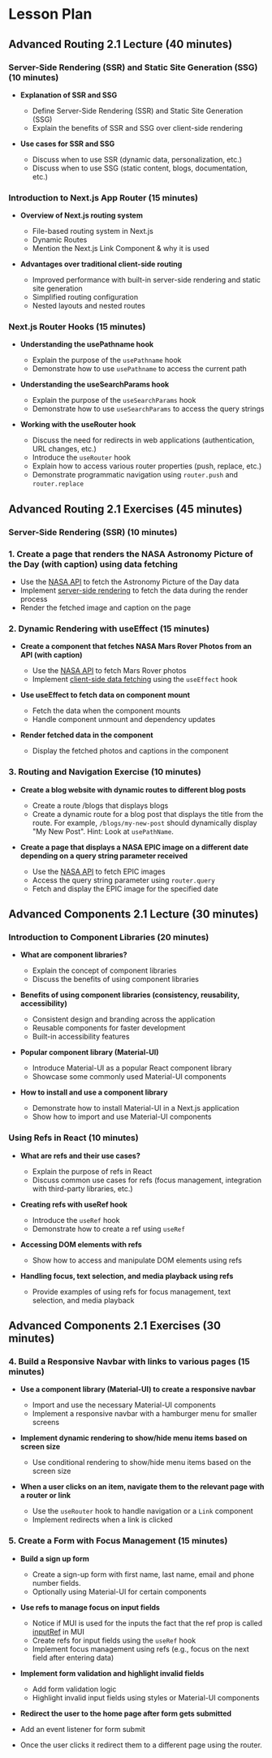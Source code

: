 # Lesson Plan

## Advanced Routing 2.1 Lecture (40 minutes)

### Server-Side Rendering (SSR) and Static Site Generation (SSG) (10 minutes)

- **Explanation of SSR and SSG**
  - Define Server-Side Rendering (SSR) and Static Site Generation (SSG)
  - Explain the benefits of SSR and SSG over client-side rendering

- **Use cases for SSR and SSG**
  - Discuss when to use SSR (dynamic data, personalization, etc.)
  - Discuss when to use SSG (static content, blogs, documentation, etc.)

### Introduction to Next.js App Router (15 minutes)

- **Overview of Next.js routing system**
  - File-based routing system in Next.js
  - Dynamic Routes
  - Mention the Next.js Link Component & why it is used

- **Advantages over traditional client-side routing**
  - Improved performance with built-in server-side rendering and static site generation
  - Simplified routing configuration
  - Nested layouts and nested routes

### Next.js Router Hooks (15 minutes)

- **Understanding the usePathname hook**
  - Explain the purpose of the `usePathname` hook
  - Demonstrate how to use `usePathname` to access the current path

- **Understanding the useSearchParams hook**
  - Explain the purpose of the `useSearchParams` hook
  - Demonstrate how to use `useSearchParams` to access the query strings

- **Working with the useRouter hook**
  - Discuss the need for redirects in web applications (authentication, URL changes, etc.)
  - Introduce the `useRouter` hook
  - Explain how to access various router properties (push, replace, etc.)
  - Demonstrate programmatic navigation using `router.push` and `router.replace`

## Advanced Routing 2.1 Exercises (45 minutes)

### Server-Side Rendering (SSR) (10 minutes)

### 1. Create a page that renders the NASA Astronomy Picture of the Day (with caption) using data fetching

- Use the [NASA API](https://api.nasa.gov/#MarsPhotos) to fetch the Astronomy Picture of the Day data
- Implement [server-side rendering](https://nextjs.org/docs/app/building-your-application/data-fetching/fetching) to fetch the data during the render process
- Render the fetched image and caption on the page

### 2. Dynamic Rendering with useEffect (15 minutes)

- **Create a component that fetches NASA Mars Rover Photos from an API (with caption)**
  - Use the [NASA API](https://api.nasa.gov/#MarsPhotos) to fetch Mars Rover photos
  - Implement [client-side data fetching](https://nextjs.org/docs/pages/building-your-application/rendering/client-side-rendering) using the `useEffect` hook

- **Use useEffect to fetch data on component mount**
  - Fetch the data when the component mounts
  - Handle component unmount and dependency updates

- **Render fetched data in the component**
  - Display the fetched photos and captions in the component

### 3. Routing and Navigation Exercise (10 minutes)

- **Create a blog website with dynamic routes to different blog posts**
  - Create a route /blogs that displays blogs
  - Create a dynamic route for a blog post that displays the title from the route. For example, `/blogs/my-new-post` should dynamically display "My New Post". Hint: Look at `usePathName`.

- **Create a page that displays a NASA EPIC image on a different date depending on a query string parameter received**
  - Use the [NASA API](https://api.nasa.gov/#EPIC) to fetch EPIC images
  - Access the query string parameter using `router.query`
  - Fetch and display the EPIC image for the specified date

## Advanced Components 2.1 Lecture (30 minutes)

### Introduction to Component Libraries (20 minutes)

- **What are component libraries?**
  - Explain the concept of component libraries
  - Discuss the benefits of using component libraries

- **Benefits of using component libraries (consistency, reusability, accessibility)**
  - Consistent design and branding across the application
  - Reusable components for faster development
  - Built-in accessibility features

- **Popular component library (Material-UI)**
  - Introduce Material-UI as a popular React component library
  - Showcase some commonly used Material-UI components

- **How to install and use a component library**
  - Demonstrate how to install Material-UI in a Next.js application
  - Show how to import and use Material-UI components

### Using Refs in React (10 minutes)

- **What are refs and their use cases?**
  - Explain the purpose of refs in React
  - Discuss common use cases for refs (focus management, integration with third-party libraries, etc.)

- **Creating refs with useRef hook**
  - Introduce the `useRef` hook
  - Demonstrate how to create a ref using `useRef`

- **Accessing DOM elements with refs**
  - Show how to access and manipulate DOM elements using refs

- **Handling focus, text selection, and media playback using refs**
  - Provide examples of using refs for focus management, text selection, and media playback

## Advanced Components 2.1 Exercises (30 minutes)

### 4. Build a Responsive Navbar with links to various pages (15 minutes)

- **Use a component library (Material-UI) to create a responsive navbar**
  - Import and use the necessary Material-UI components
  - Implement a responsive navbar with a hamburger menu for smaller screens

- **Implement dynamic rendering to show/hide menu items based on screen size**
  - Use conditional rendering to show/hide menu items based on the screen size

- **When a user clicks on an item, navigate them to the relevant page with a router or link**
  - Use the `useRouter` hook to handle navigation or a `Link` component
  - Implement redirects when a link is clicked

### 5. Create a Form with Focus Management (15 minutes)

- **Build a sign up form**
  - Create a sign-up form with first name, last name, email and phone number fields.
  - Optionally using Material-UI for certain components

- **Use refs to manage focus on input fields**
  - Notice if MUI is used for the inputs the fact that the ref prop is called [inputRef](https://mui.com/material-ui/api/input/) in MUI
  - Create refs for input fields using the `useRef` hook
  - Implement focus management using refs (e.g., focus on the next field after entering data)

- **Implement form validation and highlight invalid fields**
  - Add form validation logic
  - Highlight invalid input fields using styles or Material-UI components

- **Redirect the user to the home page after form gets submitted**
- Add an event listener for form submit
- Once the user clicks it redirect them to a different page using the router.
